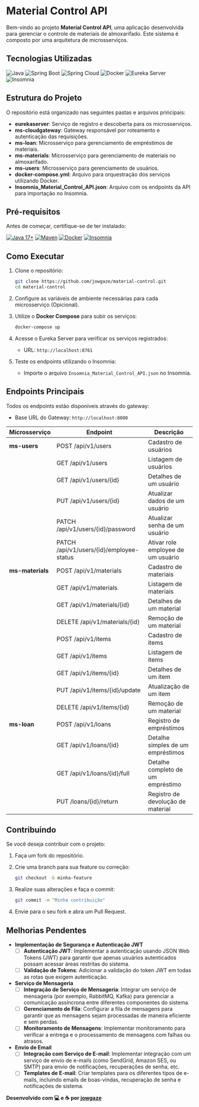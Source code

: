 # Material Control API

Bem-vindo ao projeto **Material Control API**, uma aplicação desenvolvida para gerenciar o controle de materiais de almoxarifado. Este sistema é composto por uma arquitetura de microsserviços.

## Tecnologias Utilizadas

![Java](https://img.shields.io/badge/Java-%23F7B93E.svg?&style=for-the-badge&logo=java&logoColor=white)
![Spring Boot](https://img.shields.io/badge/Spring%20Boot-%23A6B5E4.svg?&style=for-the-badge&logo=springboot&logoColor=white)
![Spring Cloud](https://img.shields.io/badge/Spring%20Cloud-%2342A5F5.svg?&style=for-the-badge&logo=springcloud&logoColor=white)
![Docker](https://img.shields.io/badge/Docker-%232496ED.svg?&style=for-the-badge&logo=docker&logoColor=white)
![Eureka Server](https://img.shields.io/badge/Eureka%20Server-%2366CC66.svg?&style=for-the-badge&logo=spring&logoColor=white)
![Insomnia](https://img.shields.io/badge/Insomnia-%23F0F0F0.svg?&style=for-the-badge&logo=insomnia&logoColor=black)

## Estrutura do Projeto

O repositório está organizado nas seguintes pastas e arquivos principais:

- **eurekaserver**: Serviço de registro e descoberta para os microsserviços.
- **ms-cloudgateway**: Gateway responsável por roteamento e autenticação das requisições.
- **ms-loan**: Microsserviço para gerenciamento de empréstimos de materiais.
- **ms-materials**: Microsserviço para gerenciamento de materiais no almoxarifado.
- **ms-users**: Microsserviço para gerenciamento de usuários.
- **docker-compose.yml**: Arquivo para orquestração dos serviços utilizando Docker.
- **Insomnia_Material_Control_API.json**: Arquivo com os endpoints da API para importação no Insomnia.

## Pré-requisitos

Antes de começar, certifique-se de ter instalado:

[![Java 17+](https://img.shields.io/badge/Java%2017%2B-%23F7B93E.svg?&style=for-the-badge&logo=java&logoColor=white)](https://www.oracle.com/java/technologies/javase-jdk17-downloads.html)
[![Maven](https://img.shields.io/badge/Maven-%23C71F37.svg?&style=for-the-badge&logo=apachemaven&logoColor=white)](https://maven.apache.org/install.html)
[![Docker](https://img.shields.io/badge/Docker-%232496ED.svg?&style=for-the-badge&logo=docker&logoColor=white)](https://docs.docker.com/get-docker/)
[![Insomnia](https://img.shields.io/badge/Insomnia-%23F0F0F0.svg?&style=for-the-badge&logo=insomnia&logoColor=black)](https://insomnia.rest/download)
## Como Executar

1. Clone o repositório:

   ```bash
   git clone https://github.com/jowgaze/material-control.git
   cd material-control
   ```

2. Configure as variáveis de ambiente necessárias para cada microsserviço (Opicional).

3. Utilize o **Docker Compose** para subir os serviços:

   ```bash
   docker-compose up
   ```

4. Acesse o Eureka Server para verificar os serviços registrados:

   - URL: `http://localhost:8761`

5. Teste os endpoints utilizando o Insomnia:

   - Importe o arquivo `Insomnia_Material_Control_API.json` no Insomnia.

## Endpoints Principais

Todos os endpoints estão disponíveis através do gateway:

- Base URL do Gateway: `http://localhost:8080`

| Microsserviço   | Endpoint                                 | Descrição                               |
|-----------------|------------------------------------------|-----------------------------------------|
| **ms-users**    | POST /api/v1/users                       | Cadastro de usuários                    |
|                 | GET /api/v1/users                        | Listagem de usuários                    |
|                 | GET /api/v1/users/{id}                   | Detalhes de um usuário                  |
|                 | PUT /api/v1/users/{id}                   | Atualizar dados de um usuário           |
|                 | PATCH /api/v1/users/{id}/password        | Atualizar senha de um usuário           |
|                 | PATCH /api/v1/users/{id}/employee-status | Ativar role employee de um usuário      |
| **ms-materials**| POST /api/v1/materials                   | Cadastro de materiais                   |
|                 | GET /api/v1/materials                    | Listagem de materiais                   |
|                 | GET /api/v1/materials/{id}               | Detalhes de um material                 |
|                 | DELETE /api/v1/materials/{id}            | Remoção de um material                  |
|                 | POST /api/v1/items                       | Cadastro de items                       |
|                 | GET /api/v1/items                        | Listagem de items                       |
|                 | GET /api/v1/items/{id}                   | Detalhes de um item                     |
|                 | PUT /api/v1/items/{id}/update            | Atualização de um item                  |
|                 | DELETE /api/v1/items/{id}                | Remoção de um material                  |
| **ms-loan**     | POST /api/v1/loans                       | Registro de empréstimos                 |
|                 | GET /api/v1/loans/{id}                   | Detalhe simples de um empréstimos       |
|                 | GET /api/v1/loans/{id}/full              | Detalhe completo de um empréstimo       |
|                 | PUT /loans/{id}/return                   | Registro de devolução de material       |


## Contribuindo

Se você deseja contribuir com o projeto:

1. Faça um fork do repositório.
2. Crie uma branch para sua feature ou correção:

   ```bash
   git checkout -b minha-feature
   ```

3. Realize suas alterações e faça o commit:

   ```bash
   git commit -m "Minha contribuição"
   ```

4. Envie para o seu fork e abra um Pull Request.

## Melhorias Pendentes

- **Implementação de Segurança e Autenticação JWT**
  - [ ] **Autenticação JWT**: Implementar a autenticação usando JSON Web Tokens (JWT) para garantir que apenas usuários autenticados possam acessar áreas restritas do sistema.
  - [ ] **Validação de Tokens**: Adicionar a validação do token JWT em todas as rotas que exigem autenticação.

- **Serviço de Mensageria**
  - [ ] **Integração de Serviço de Mensageria**: Integrar um serviço de mensageria (por exemplo, RabbitMQ, Kafka) para gerenciar a comunicação assíncrona entre diferentes componentes do sistema.
  - [ ] **Gerenciamento de Fila**: Configurar a fila de mensagens para garantir que as mensagens sejam processadas de maneira eficiente e sem perdas.
  - [ ] **Monitoramento de Mensagens**: Implementar monitoramento para verificar a entrega e o processamento de mensagens com falhas ou atrasos.

- **Envio de Email**
  - [ ] **Integração com Serviço de E-mail**: Implementar integração com um serviço de envio de e-mails (como SendGrid, Amazon SES, ou SMTP) para envio de notificações, recuperações de senha, etc.
  - [ ] **Templates de E-mail**: Criar templates para os diferentes tipos de e-mails, incluindo emails de boas-vindas, recuperação de senha e notificações de sistema.

**Desenvolvido com 💻 e ☕ por [jowgaze](https://github.com/jowgaze)**

